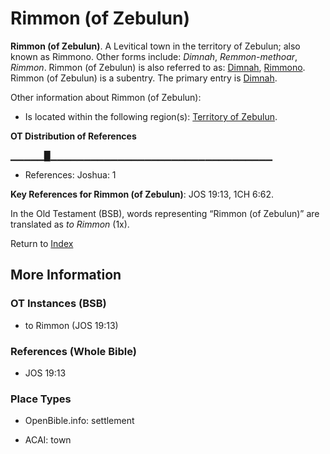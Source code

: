 # Rimmon (of Zebulun)
**Rimmon (of Zebulun)**. 
A Levitical town in the territory of Zebulun; also known as Rimmono. 
Other forms include: 
*Dimnah*, *Remmon-methoar*, *Rimmon*. 
Rimmon (of Zebulun) is also referred to as: 
[Dimnah](Dimnah.md), [Rimmono](Rimmono.md). 
Rimmon (of Zebulun) is a subentry. The primary entry is 
[Dimnah](Dimnah.md). 




Other information about Rimmon (of Zebulun):


* Is located within the following region(s): 
[Territory of Zebulun](TerritoryOfZebulun.md). 


**OT Distribution of References**

▁▁▁▁▁█▁▁▁▁▁▁▁▁▁▁▁▁▁▁▁▁▁▁▁▁▁▁▁▁▁▁▁▁▁▁▁▁▁
* References: Joshua: 1



**Key References for Rimmon (of Zebulun)**: 
JOS 19:13, 1CH 6:62. 


In the Old Testament (BSB), words representing “Rimmon (of Zebulun)” are translated as 
*to Rimmon* (1x). 




Return to [Index](00-Index.md)

## More Information

### OT Instances (BSB)

* to Rimmon (JOS 19:13)



### References (Whole Bible)

* JOS 19:13


### Place Types

* OpenBible.info: settlement

* ACAI: town




